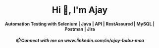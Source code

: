 <!---
paliajay/paliajay is a ✨ special ✨ repository because its `README.md` (this file) appears on your GitHub profile.
You can click the Preview link to take a look at your changes.
- 👀 I’m interested in ...
- 🌱 I’m currently learning ...
- 💞️ I’m looking to collaborate on ...
--->

<!-- Information using h1 tag -->
<h1 align="center">Hi 👋, I'm Ajay</h1>
<h4 align="center">Automation Testing with Selenium | Java | API | RestAssured | MySQL | Postman | Jira</h4>
<h5 align="center"> 📫 Connect with me on www.linkedin.com/in/ajay-babu-mca </h5>

<!-- profile view count. replace username with yours-->
<p align="left"> 
